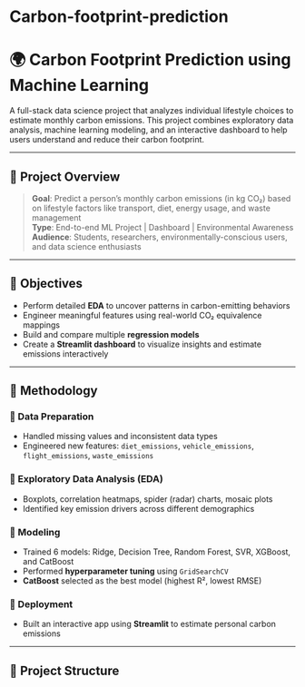 # Carbon-footprint-prediction
# 🌍 Carbon Footprint Prediction using Machine Learning

A full-stack data science project that analyzes individual lifestyle choices to estimate monthly carbon emissions. This project combines exploratory data analysis, machine learning modeling, and an interactive dashboard to help users understand and reduce their carbon footprint.

---

## 📌 Project Overview

> **Goal**: Predict a person’s monthly carbon emissions (in kg CO₂) based on lifestyle factors like transport, diet, energy usage, and waste management  
> **Type**: End-to-end ML Project | Dashboard | Environmental Awareness  
> **Audience**: Students, researchers, environmentally-conscious users, and data science enthusiasts

---

## 🎯 Objectives

- Perform detailed **EDA** to uncover patterns in carbon-emitting behaviors
- Engineer meaningful features using real-world CO₂ equivalence mappings
- Build and compare multiple **regression models**
- Create a **Streamlit dashboard** to visualize insights and estimate emissions interactively

---

## 🧪 Methodology

### 🔹 Data Preparation
- Handled missing values and inconsistent data types
- Engineered new features: `diet_emissions`, `vehicle_emissions`, `flight_emissions`, `waste_emissions`

### 🔹 Exploratory Data Analysis (EDA)
- Boxplots, correlation heatmaps, spider (radar) charts, mosaic plots
- Identified key emission drivers across different demographics

### 🔹 Modeling
- Trained 6 models: Ridge, Decision Tree, Random Forest, SVR, XGBoost, and CatBoost
- Performed **hyperparameter tuning** using `GridSearchCV`
- **CatBoost** selected as the best model (highest R², lowest RMSE)

### 🔹 Deployment
- Built an interactive app using **Streamlit** to estimate personal carbon emissions

---

## 📁 Project Structure

